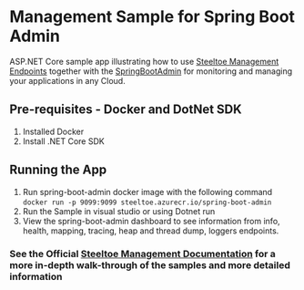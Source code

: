 ﻿# Management Sample for Spring Boot Admin

ASP.NET Core sample app illustrating how to use [Steeltoe Management Endpoints](https://github.com/SteeltoeOSS/Management) together with the [SpringBootAdmin](https://github.com/codecentric/spring-boot-admin) for monitoring and managing your applications in any Cloud.  

## Pre-requisites - Docker and DotNet SDK

1. Installed Docker
2. Install .NET Core SDK

## Running the App

1. Run spring-boot-admin docker image with the following command
   `docker run -p 9099:9099 steeltoe.azurecr.io/spring-boot-admin`
2. Run the Sample in visual studio or using Dotnet run
3. View the spring-boot-admin dashboard to see information from info, health, mapping, tracing, heap and thread dump, loggers endpoints.

### See the Official [Steeltoe Management Documentation](https://steeltoe.io/docs/steeltoe-management) for a more in-depth walk-through of the samples and more detailed information
